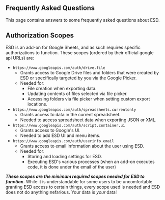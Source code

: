 Frequently Asked Questions
--------------------------
This page contains answers to some frequently asked questions about ESD.


Authorization Scopes
--------------------
ESD is an add-on for Google Sheets, and as such requires specific authorizations to function. These scopes (ordered by their official google api URLs) are:

- `https://www.googleapis.com/auth/drive.file`
  - Grants access to Google Drive files and folders that were created by ESD or specifically targeted by you via the Google Picker.
  - Needed for:
    - File creation when exporting data.
    - Updating contents of files selected via file picker.
    - Accessing folders via file picker when setting custom export locations.
- `https://www.googleapis.com/auth/spreadsheets.currentonly`
  - Grants access to data in the current spreadsheet.
  - Needed to access spreadsheet data when exporting JSON or XML.
- `https://www.googleapis.com/auth/script.container.ui`
  - Grants access to Google's UI.
  - Needed to add ESD UI and menu items.
- `https://www.googleapis.com/auth/userinfo.email`
  - Grants access to email information about the user using ESD.
  - Needed for:
    - Storing and loading settings for ESD.
    - Executing ESD's various processes (when an add-on executes code, it is done under the email of the user)
    
***These scopes are the minimum required scopes needed for ESD to function.*** While it is understandable for some users to be uncomfortable granting ESD access to certain things, every scope used is needed and ESD does not do anything nefarious. Your data is *your* data!
